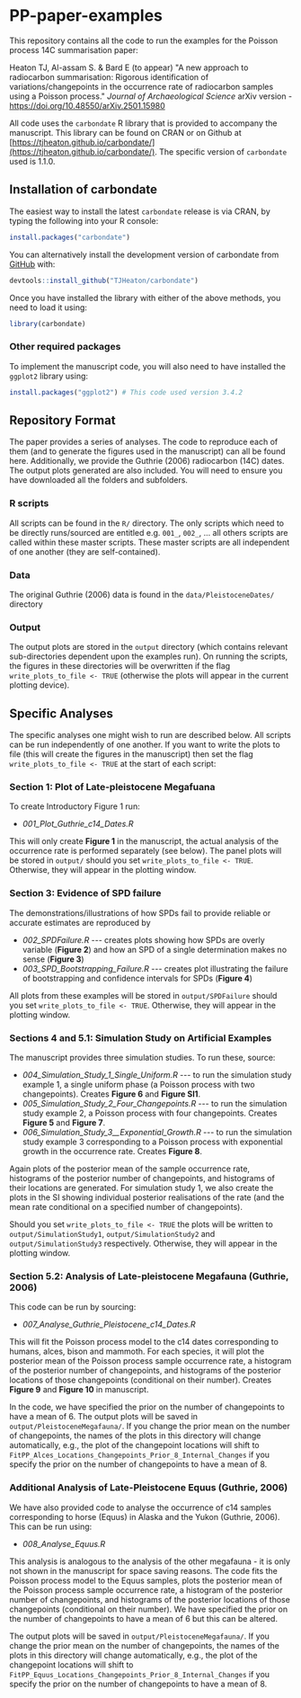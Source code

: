 # PP-paper-examples
This repository contains all the code to run the examples for the Poisson process 14C summarisation paper:

Heaton TJ, Al-assam S. & Bard E  (to appear) "A new approach to radiocarbon summarisation: Rigorous identification of variations/changepoints in the occurrence rate of radiocarbon samples using a Poisson process." _Journal of Archaeological Science_ arXiv version - https://doi.org/10.48550/arXiv.2501.15980    

All code uses the `carbondate` R library that is provided to accompany the manuscript. This library can be found on CRAN or on Github at [https://tjheaton.github.io/carbondate/](https://tjheaton.github.io/carbondate/). The specific version of `carbondate` used is 1.1.0.

## Installation of carbondate
The easiest way to install the latest `carbondate` release is via CRAN, by typing the following into your R console:
``` r
install.packages("carbondate")
```
You can alternatively install the development version of carbondate from
[GitHub](https://github.com/) with:
``` r
devtools::install_github("TJHeaton/carbondate")
```
Once you have installed the library with either of the above methods, you need to load it using:
``` r 
library(carbondate)
```

### Other required packages 
To implement the manuscript code, you will also need to have installed the `ggplot2` library using:
``` r
install.packages("ggplot2") # This code used version 3.4.2
```

## Repository Format 
The paper provides a series of analyses. The code to reproduce each of them (and to generate the figures used in the manuscript) can all be found here. Additionally, we provide the Guthrie (2006) radiocarbon (14C) dates. The output plots generated are also included. You will need to ensure you have downloaded all the folders and subfolders.  

### R scripts
All scripts can be found in the `R/` directory. The only scripts which need to be directly runs/sourced are entitled e.g. `001_`, `002_`, ... all others scripts are called within these master scripts. These master scripts are all independent of one another (they are self-contained).

### Data
The original Guthrie (2006) data is found in the `data/PleistoceneDates/` directory

### Output
The output plots are stored in the `output` directory (which contains relevant sub-directories dependent upon the examples run). On running the scripts, the figures in these directories will be overwritten if the flag `write_plots_to_file <- TRUE` (otherwise the plots will appear in the current plotting device).     

## Specific Analyses

The specific analyses one might wish to run are described below. All scripts can be run independently of one another. If you want to write the plots to file (this will create the figures in the manuscript) then set the flag `write_plots_to_file <- TRUE` at the start of each script: 

### Section 1: Plot of Late-pleistocene Megafuana
To create Introductory Figure 1 run:

- *001_Plot_Guthrie_c14_Dates.R*

This will only create **Figure 1** in the manuscript, the actual analysis of the occurrence rate is performed separately (see below). The panel plots will be stored in `output/` should you set `write_plots_to_file <- TRUE`. Otherwise, they will appear in the plotting window.

### Section 3: Evidence of SPD failure
The demonstrations/illustrations of how SPDs fail to provide reliable or accurate estimates are reproduced by

- *002_SPDFailure.R* --- creates plots showing how SPDs are overly variable (**Figure 2**) and how an SPD of a single determination makes no sense (**Figure 3**)
- *003_SPD_Bootstrapping_Failure.R* --- creates plot illustrating the failure of bootstrapping and confidence intervals for SPDs (**Figure 4**) 

All plots from these examples will be stored in `output/SPDFailure` should you set `write_plots_to_file <- TRUE`. Otherwise, they will appear in the plotting window.


### Sections 4 and 5.1: Simulation Study on Artificial Examples
The manuscript provides three simulation studies. To run these, source:

- *004_Simulation_Study_1_Single_Uniform.R* --- to run the simulation study example 1, a single uniform phase (a Poisson process with two changepoints). Creates **Figure 6** and **Figure SI1**. 
- *005_Simulation_Study_2_Four_Changepoints.R* --- to run the simulation study example 2, a Poisson process with four changepoints.  Creates **Figure 5** and **Figure 7**. 
- *006_Simulation_Study_3__Exponential_Growth.R* --- to run the simulation study example 3 corresponding to a Poisson process with exponential growth in the occurrence rate. Creates **Figure 8**.

Again plots of the posterior mean of the sample occurrence rate, histograms of the posterior number of changepoints, and histograms of their locations are generated. For simulation study 1, we also create the plots in the SI showing individual posterior realisations of the rate (and the mean rate conditional on a specified number of changepoints).  

Should you set `write_plots_to_file <- TRUE` the plots will be written to `output/SimulationStudy1`, `output/SimulationStudy2` and `output/SimulationStudy3` respectively. Otherwise, they will appear in the plotting window.

### Section 5.2: Analysis of Late-pleistocene Megafauna (Guthrie, 2006)
This code can be run by sourcing:

- *007_Analyse_Guthrie_Pleistocene_c14_Dates.R* 

This will fit the Poisson process model to the c14 dates corresponding to humans, alces, bison and mammoth. For each species, it will plot the posterior mean of the Poisson process sample occurrence rate, a histogram of the posterior number of changepoints, and histograms of the posterior locations of those changepoints (conditional on their number). Creates **Figure 9** and **Figure 10** in manuscript.

In the code, we have specified the prior on the number of changepoints to have a mean of 6. The output plots will be saved in `output/PleistoceneMegafauna/`.  If you change the prior mean on the number of changepoints, the names of the plots in this directory will change automatically, e.g., the plot of the changepoint locations will shift to `FitPP_Alces_Locations_Changepoints_Prior_8_Internal_Changes` if you specify the prior on the number of changepoints to have a mean of 8. 



### Additional Analysis of Late-Pleistocene Equus (Guthrie, 2006)
We have also provided code to analyse the occurrence of c14 samples corresponding to horse (Equus) in Alaska and the Yukon (Guthrie, 2006). This can be run using:

- *008_Analyse_Equus.R* 

This analysis is analogous to the analysis of the other megafauna - it is only not shown in the manuscript for space saving reasons. The code fits the Poisson process model to the Equus samples, plots the posterior mean of the Poisson process sample occurrence rate, a histogram of the posterior number of changepoints, and histograms of the posterior locations of those changepoints (conditional on their number). We have specified the prior on the number of changepoints to have a mean of 6 but this can be altered. 

The output plots will be saved in `output/PleistoceneMegafauna/`. If you change the prior mean on the number of changepoints, the names of the plots in this directory will change automatically, e.g., the plot of the changepoint locations will shift to `FitPP_Equus_Locations_Changepoints_Prior_8_Internal_Changes` if you specify the prior on the number of changepoints to have a mean of 8. 









